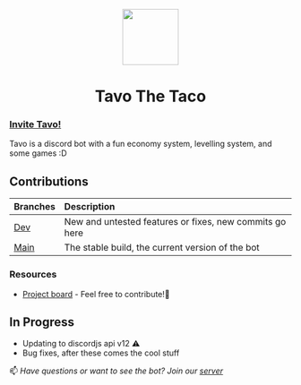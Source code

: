 <p align="center">
  <img src="https://user-images.githubusercontent.com/65512990/117517368-d7b01480-af69-11eb-9b6f-1491b746a642.png" width="100" height="100">
</p>
<p align="center">
  <h1 align="center">
    <strong>Tavo The Taco</strong>
  </h1>
</p>

### <a href="https://discord.com/api/oauth2/authorize?client_id=711580935098990713&permissions=2419182678&redirect_uri=http%3A%2F%2F127.0.0.1&scope=bot"> Invite Tavo! </a>
Tavo is a discord bot with a fun economy system, levelling system, and some games :D

## Contributions

| Branches             |      Description      |
| :------------------- | :------------------- |
| [Dev](https://github.com/Treixatek/Tavo-The-Taco/tree/dev)       |      New and untested features or fixes, new commits go here       |
| [Main](https://github.com/Treixatek/Tavo-The-Taco/tree/main) |     The stable build, the current version of the bot      |
### Resources
- [Project board](https://github.com/Treixatek/Tavo-The-Taco/projects/1) - Feel free to contribute!🥳

## In Progress
- Updating to discordjs api v12 ⚠
- Bug fixes, after these comes the cool stuff


📫 _Have questions or want to see the bot? Join our <a href="https://discord.gg/TKh4nygEMG">server</a>_
